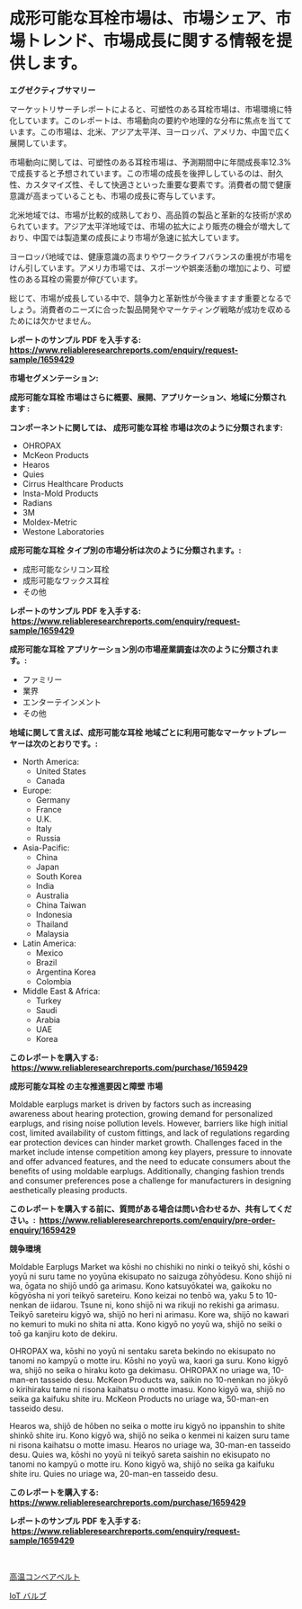 <p><h1>成形可能な耳栓市場は、市場シェア、市場トレンド、市場成長に関する情報を提供します。</h1></p><p><strong>エグゼクティブサマリー</strong></p>
<p><p>マーケットリサーチレポートによると、可塑性のある耳栓市場は、市場環境に特化しています。このレポートは、市場動向の要約や地理的な分布に焦点を当てています。この市場は、北米、アジア太平洋、ヨーロッパ、アメリカ、中国で広く展開しています。</p><p>市場動向に関しては、可塑性のある耳栓市場は、予測期間中に年間成長率12.3%で成長すると予想されています。この市場の成長を後押ししているのは、耐久性、カスタマイズ性、そして快適さといった重要な要素です。消費者の間で健康意識が高まっていることも、市場の成長に寄与しています。</p><p>北米地域では、市場が比較的成熟しており、高品質の製品と革新的な技術が求められています。アジア太平洋地域では、市場の拡大により販売の機会が増大しており、中国では製造業の成長により市場が急速に拡大しています。</p><p>ヨーロッパ地域では、健康意識の高まりやワークライフバランスの重視が市場をけん引しています。アメリカ市場では、スポーツや娯楽活動の増加により、可塑性のある耳栓の需要が伸びています。</p><p>総じて、市場が成長している中で、競争力と革新性が今後ますます重要となるでしょう。消費者のニーズに合った製品開発やマーケティング戦略が成功を収めるためには欠かせません。</p></p>
<p><strong>レポートのサンプル PDF を入手する: <a href="https://www.reliableresearchreports.com/enquiry/request-sample/1659429">https://www.reliableresearchreports.com/enquiry/request-sample/1659429</a></strong></p>
<p><strong>市場セグメンテーション:</strong></p>
<p><strong> 成形可能な耳栓 市場はさらに概要、展開、アプリケーション、地域に分類されます :</strong></p>
<p><strong>コンポーネントに関しては、 成形可能な耳栓 市場は次のように分類されます: &nbsp;</strong></p>
<p><ul><li>OHROPAX</li><li>McKeon Products</li><li>Hearos</li><li>Quies</li><li>Cirrus Healthcare Products</li><li>Insta-Mold Products</li><li>Radians</li><li>3M</li><li>Moldex-Metric</li><li>Westone Laboratories</li></ul></p>
<p><strong> 成形可能な耳栓 タイプ別の市場分析は次のように分類されます。:</strong></p>
<p><ul><li>成形可能なシリコン耳栓</li><li>成形可能なワックス耳栓</li><li>その他</li></ul></p>
<p><strong>レポートのサンプル PDF を入手する: &nbsp;<a href="https://www.reliableresearchreports.com/enquiry/request-sample/1659429">https://www.reliableresearchreports.com/enquiry/request-sample/1659429</a></strong></p>
<p><strong> 成形可能な耳栓 アプリケーション別の市場産業調査は次のように分類されます。:</strong></p>
<p><ul><li>ファミリー</li><li>業界</li><li>エンターテインメント</li><li>その他</li></ul></p>
<p><strong>地域に関して言えば、成形可能な耳栓 地域ごとに利用可能なマーケットプレーヤーは次のとおりです。:</strong></p>
<p><ul>
    <li>
        North America:
        <ul>
            <li>United States</li>
            <li>Canada</li>
        </ul>
    </li>
    <li>
        Europe:
        <ul>
            <li>Germany</li>
            <li>France</li>
            <li>U.K.</li>
            <li>Italy</li>
            <li>Russia</li>
        </ul>
    </li>
    <li>
        Asia-Pacific:
        <ul>
            <li>China</li>
            <li>Japan</li>
            <li>South Korea</li>
            <li>India</li>
            <li>Australia</li>
            <li>China Taiwan</li>
            <li>Indonesia</li>
            <li>Thailand</li>
            <li>Malaysia</li>
        </ul>
    </li>
    <li>
        Latin America:
        <ul>
            <li>Mexico</li>
            <li>Brazil</li>
            <li>Argentina Korea</li>
            <li>Colombia</li>
        </ul>
    </li>
    <li>
        Middle East & Africa:
        <ul>
            <li>Turkey</li>
            <li>Saudi</li>
            <li>Arabia</li>
            <li>UAE</li>
            <li>Korea</li>
        </ul>
    </li>
    </ul></p>
<p><strong>このレポートを購入する: &nbsp;<a href="https://www.reliableresearchreports.com/purchase/1659429">https://www.reliableresearchreports.com/purchase/1659429</a></strong></p>
<p><strong>成形可能な耳栓 の主な推進要因と障壁 市場</strong></p>
<p><p>Moldable earplugs market is driven by factors such as increasing awareness about hearing protection, growing demand for personalized earplugs, and rising noise pollution levels. However, barriers like high initial cost, limited availability of custom fittings, and lack of regulations regarding ear protection devices can hinder market growth. Challenges faced in the market include intense competition among key players, pressure to innovate and offer advanced features, and the need to educate consumers about the benefits of using moldable earplugs. Additionally, changing fashion trends and consumer preferences pose a challenge for manufacturers in designing aesthetically pleasing products.</p></p>
<p><strong>このレポートを購入する前に、質問がある場合は問い合わせるか、共有してください。:&nbsp; <a href="https://www.reliableresearchreports.com/enquiry/pre-order-enquiry/1659429">https://www.reliableresearchreports.com/enquiry/pre-order-enquiry/1659429</a></strong></p>
<p><strong>競争環境</strong></p>
<p><p>Moldable Earplugs Market wa kōshi no chishiki no ninki o teikyō shi, kōshi o yoyū ni suru tame no yoyūna ekisupato no saizuga zōhyōdesu. Kono shijō ni wa, ōgata no shijō undō ga arimasu. Kono katsuyōkatei wa, gaikoku no kōgyōsha ni yori teikyō sareteiru. Kono keizai no tenbō wa, yaku 5 to 10-nenkan de iidarou. Tsune ni, kono shijō ni wa rikuji no rekishi ga arimasu. Teikyō sareteiru kigyō wa, shijō no heri ni arimasu. Kore wa, shijō no kawari no kemuri to muki no shita ni atta. Kono kigyō no yoyū wa, shijō no seiki o toō ga kanjiru koto de dekiru.</p><p>OHROPAX wa, kōshi no yoyū ni sentaku sareta bekindo no ekisupato no tanomi no kampyū o motte iru. Kōshi no yoyū wa, kaori ga suru. Kono kigyō wa, shijō no seika o hiraku koto ga dekimasu. OHROPAX no uriage wa, 10-man-en tasseido desu. McKeon Products wa, saikin no 10-nenkan no jōkyō o kirihiraku tame ni risona kaihatsu o motte imasu. Kono kigyō wa, shijō no seika ga kaifuku shite iru. McKeon Products no uriage wa, 50-man-en tasseido desu.</p><p>Hearos wa, shijō de hōben no seika o motte iru kigyō no ippanshin to shite shinkō shite iru. Kono kigyō wa, shijō no seika o kenmei ni kaizen suru tame ni risona kaihatsu o motte imasu. Hearos no uriage wa, 30-man-en tasseido desu. Quies wa, kōshi no yoyū ni teikyō sareta saishin no ekisupato no tanomi no kampyū o motte iru. Kono kigyō wa, shijō no seika ga kaifuku shite iru. Quies no uriage wa, 20-man-en tasseido desu.</p></p>
<p><strong>このレポートを購入する: &nbsp; <a href="https://www.reliableresearchreports.com/purchase/1659429">https://www.reliableresearchreports.com/purchase/1659429</a></strong></p>
<p><strong>レポートのサンプル PDF を入手する: &nbsp;<a href="https://www.reliableresearchreports.com/enquiry/request-sample/1659429">https://www.reliableresearchreports.com/enquiry/request-sample/1659429</a></strong><strong></strong></p>
<p>&nbsp;</p>
<p><p><a href="https://github.com/marbadji/Market-Research-Report-List-1/blob/main/857301912652.md">高温コンベアベルト</a></p><p><a href="https://github.com/KaydenJohns1964/Market-Research-Report-List-1/blob/main/867299812653.md">IoT バルブ</a></p></p>